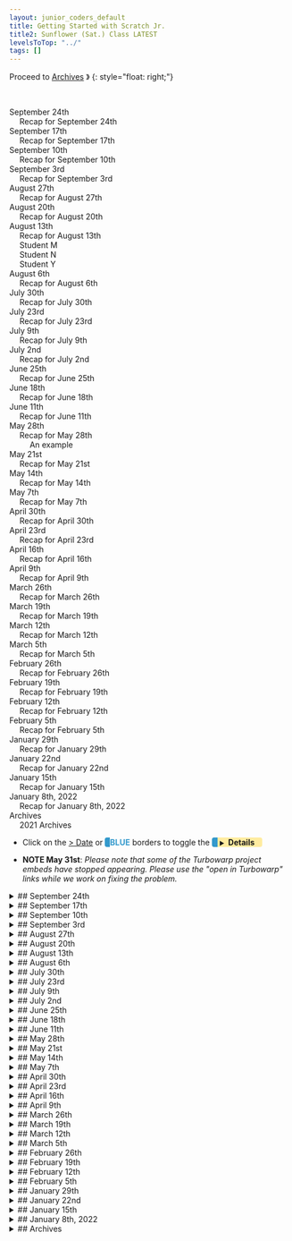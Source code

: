 ```yaml
---
layout: junior_coders_default
title: Getting Started with Scratch Jr.
title2: Sunflower (Sat.) Class LATEST
levelsToTop: "../"
tags: []
---
```


Proceed to [Archives](./SunflowerClassNotes-Archives2021.html) 》 
{: style="float: right;"}

<br clear="both">

<div id="toc">

<!-- TOC -->

* [September 24th](#september-24th)
  * [Recap for September 24th](#recap-for-september-24th)
* [September 17th](#september-17th)
  * [Recap for September 17th](#recap-for-september-17th)
* [September 10th](#september-10th)
  * [Recap for September 10th](#recap-for-september-10th)
* [September 3rd](#september-3rd)
  * [Recap for September 3rd](#recap-for-september-3rd)
* [August 27th](#august-27th)
  * [Recap for August 27th](#recap-for-august-27th)
* [August 20th](#august-20th)
  * [Recap for August 20th](#recap-for-august-20th)
* [August 13th](#august-13th)
  * [Recap for August 13th](#recap-for-august-13th)
  * [Student M](#student-m)
  * [Student N](#student-n)
  * [Student Y](#student-y)
* [August 6th](#august-6th)
  * [Recap for August 6th](#recap-for-august-6th)
* [July 30th](#july-30th)
  * [Recap for July 30th](#recap-for-july-30th)
* [July 23rd](#july-23rd)
  * [Recap for July 23rd](#recap-for-july-23rd)
* [July 9th](#july-9th)
  * [Recap for  July 9th](#recap-for--july-9th)
* [July 2nd](#july-2nd)
  * [Recap for July 2nd](#recap-for-july-2nd)
* [June 25th](#june-25th)
  * [Recap for June 25th](#recap-for-june-25th)
* [June 18th](#june-18th)
  * [Recap for June 18th](#recap-for-june-18th)
* [June 11th](#june-11th)
  * [Recap for June 11th](#recap-for-june-11th)
* [May 28th](#may-28th)
  * [Recap for May 28th](#recap-for-may-28th)
    * [An example](#an-example)
* [May 21st](#may-21st)
  * [Recap for May 21st](#recap-for-may-21st)
* [May 14th](#may-14th)
  * [Recap for May 14th](#recap-for-may-14th)
* [May 7th](#may-7th)
  * [Recap for May 7th](#recap-for-may-7th)
* [April 30th](#april-30th)
  * [Recap for April 30th](#recap-for-april-30th)
* [April 23rd](#april-23rd)
  * [Recap for April 23rd](#recap-for-april-23rd)
* [April 16th](#april-16th)
  * [Recap for April 16th](#recap-for-april-16th)
* [April 9th](#april-9th)
  * [Recap for April 9th](#recap-for-april-9th)
* [March 26th](#march-26th)
  * [Recap for March 26th](#recap-for-march-26th)
* [March 19th](#march-19th)
  * [Recap for March 19th](#recap-for-march-19th)
* [March 12th](#march-12th)
  * [Recap for March 12th](#recap-for-march-12th)
* [March 5th](#march-5th)
  * [Recap for March 5th](#recap-for-march-5th)
* [February 26th](#february-26th)
  * [Recap for February 26th](#recap-for-february-26th)
* [February 19th](#february-19th)
  * [Recap for February 19th](#recap-for-february-19th)
* [February 12th](#february-12th)
  * [Recap for February 12th](#recap-for-february-12th)
* [February 5th](#february-5th)
  * [Recap for February 5th](#recap-for-february-5th)
* [January 29th](#january-29th)
  * [Recap for January 29th](#recap-for-january-29th)
* [January 22nd](#january-22nd)
  * [Recap for January 22nd](#recap-for-january-22nd)
* [January 15th](#january-15th)
  * [Recap for January 15th](#recap-for-january-15th)
* [January 8th, 2022](#january-8th-2022)
  * [Recap for January 8th, 2022](#recap-for-january-8th-2022)
* [Archives](#archives)
  * [2021 Archives](#2021-archives)

<!-- /TOC -->

</div>



-   Click on the [> Date]() or <span style="color: #3399cc;  border-left: 9px solid #3399cc!important;border-radius: 4px 4px; font-weight: bold">BLUE</span> borders to toggle the <span style="background-color:#ffeca0; border-left: 10px solid #3399cc !important;border-radius: 4px 4px;"><b> &nbsp;<span style="font-size: 70%">▶︎</span>&nbsp;&nbsp;Details&nbsp;&nbsp;&nbsp;&nbsp;</b></span>

* **NOTE May 31st**: *Please note that some of the Turbowarp project embeds have stopped appearing. Please use the "open in Turbowarp" links while we work on fixing the problem.*


<details markdown=1>
<summary markdown=1>## September 24th
</summary>

## September 24th

### Recap for September 24th

Student M added a game over screen to his project following my example. 

{% include zakviewer.html Name="2022-09-24 Earth (revised student version) " ID="https://scratch.mit.edu/projects/736285807/" caption="He added a heart and start to the end screen, and added template code to make it play the gif at the end." %}


Student T added more to a venus fly trap project.  I showed him how to draw triangles and rotate them to make arrows pointing in different directions. He also played around using the fill tool in different shapes. I gave him a stylus to use which he found useful instead of his finger.



</details>


<details markdown=1>
<summary markdown=1>## September 17th
</summary>

## September 17th

### Recap for September 17th

Today was the deadline for finishing the Showcase Posters. The Showcase is intended as a way to recognize and celebrate the hard work the kids have been putting in over the past few months, and especially recently. 

今日はショーケースポスターの仕上げの締め切りでした。ショーケースは、子供たちが過去数ヶ月、特に最近に費やしてきた努力を認識し、祝う方法として意図されています。

The Posters are a way to help make that tangible, but it can't convey the full extent of the kids' work. The Posters are also a way for kids reflect on and understand their coding, but incidentally also gave us a change to support their English writing. For some kids this was mostly a matter of helping them with spelling, but some kids needed more extensive support with grammar, vocabulary and sentence structure. This was a bit new for them, and it took a while for some to get used to it. We tried to set individual goals appropriate to their level and motivation, and help kids that needed it to overcome a lack of confidence and ease with writing. We modified the expectations to match individual aptitudes, so, for example, some did more drawing, and others did more writing.

ポスターはそれを目に見えるものにするのに役立つ方法ですが、子供たちの仕事の全範囲を伝えることはできません。ポスターは、子供たちがコーディングを熟考し、理解する方法でもありますが、偶然にも、英語のライティングをサポートするための変更も与えてくれました。一部の子供たちにとって、これは主にスペルで彼らを助けることの問題でしたが、何人かの子供たちは文法、語彙、そして文の構造でより広範なサポートを必要としました。これは彼らにとって少し新しいことであり、慣れるまでにしばらく時間がかかりました。私たちは、彼らのレベルとモチベーションに適した個々の目標を設定し、それを必要とする子供たちが自信の欠如と書くことの容易さを克服するのを助けようとしました。個人の適性に合わせて期待値を修正したので、例えば、もっと絵を描いた人もいれば、もっと書く人もいました。

In their own way, each child made progress. By combining art, language, and other "modalities", this activity remained accessible at all levels and aptitudes. Some students showed great creativity and expressiveness in their results, and I am sure this was a valuable of making coding a more vivid and sensory experience for them. Others have less of an artistic inclination, but I think this was still a valuable exercise for them.

それぞれの子供がそれぞれの方法で進歩を遂げました。芸術、言語、その他の「モダリティ」を組み合わせることで、この活動はあらゆるレベルと適性でアクセス可能なままでした。何人かの学生は彼らの結果に素晴らしい創造性と表現力を示しました、そして、私はこれが彼らにとってコーディングをより鮮やかで感覚的な経験にするために貴重だったと確信しています。他の人は芸術的な傾向があまりありませんが、これはまだ彼らにとって貴重な練習だったと思います。

The final results will be available for view at our Showcase, which for our class is October 1st. Parents are invited to come sny time during the 2nd hour of class, **after 4:30PM**. We look forward to seeing you.

最終結果は、私たちのクラスが10月1日であるショーケースで見ることができます。両親は、クラスの2時間目にsny時間に来るように招待されています、皆様のご来場をお待ちしております。


</details>

<details markdown=1>
<summary markdown=1>## September 10th
</summary>

## September 10th

### Recap for September 10th

Student Y worked on final modification to his loop de loop project. He added the new loop costumes to the platform list, and began adjust the other costumes to fit in. 


```
add [ 1 ] to [costume list for all level v] // a straight platform 
add [ 21 ] to [costume list for all level v] // your new loop  
add [ 1 ] to [costume list for all level v]  //another straight platform

We also added this code:
if <(costume [name v]) = [My loop start]> then
    set [brightness v] effect to (-20)::looks
    go to [back v] layer
end

```
{: .msb}


Student N's final game modification was to make the game replay at game over. 

First he used a single green flag broadcast a master message:

```
when @greenFlag clicked
broadcast [Master v]
show
```
{: .msb} 


Then in each game he converted
```
when @greenFlag clicked
...
```
{: .msb} 


to
```
when I receive [Master v]
...
```
{: .msb} 


Then, the key point today was to understand where the code should go in the receive game over stack. We stop the other scripts, and change the backdrop to the Game over screen, wait for the mouse down, and restart the game. We also had to 

```
when I receive [GAME OVER v]
stop [other scripts in sprite v]
next backdrop
wait until <mouse down?>
broadcast [start v]


```
{: .msb} 


Student M created a game intro. He also did some careful fine tuning with the editor of the the earth costumes to remove gaps and make the border go to the edge.

Game intro and fixing position of costume and copying to add border

* ScratchJr.
: The ScratchJr. students finished working on the their Plant projects. They also started making their Showcase posters.

Student C focused on using taps, next screen and timer blocks to make a project comparing how one plant grows in the shade with 2 others that grow in sunlight.

Student T made a similar plant project, but discovered that he could loop the screens so the game continues indefinitely. He also used tap blocks to control the change between screens.

</details>


<details markdown=1>
<summary markdown=1>## September 3rd
</summary>

## September 3rd

### Recap for September 3rd

Today Students Y and N worked on drawing loops for the Sonic Scroller project. The goal was to teach them the template so they can change it for their project.

I walked them through [the directions](https://digitalgardenforjrcoders.netlify.app/prep-notes/showcase/making-a-loop-de-loop-project/) for these costumes:

![Base for Loop De Loop](https://i.imgur.com/XOCMGUC.png){: style="width:45%!important" .jsgif }![](https://i.imgur.com/199xT9m.png){: style="width:45%!important" .jsgif }![Loop Start](https://i.imgur.com/IGxRDRU.png){: style="width:45%!important" .jsgif }

Then I gave them the challenge to make these by themselves: 
![Antiloop Return](https://i.imgur.com/zP2NbbN.png){: style="width:45%!important" .jsgif }![](https://i.imgur.com/2y0ilLK.png){: style="width:45%!important" .jsgif }

This will prepare them for next week. They will create many platforms and other objects for their project. They will use the code to arrange the loops and platforms to make the various levels of their project, as well as adding other game elements.

Student M continued carefully following the directions in his template and by break time he had finished the first stage of his game. 

In the last part of class student created project summaries for the Coding Showcase on September 24th.

We welcomed two new students to our class. Student C and T worked on a ScratchJr. project based on the theme of the day: Plants. Student T worked mostly in the editor creating interesting plants, while student C began animating the project with various blocks. They also played a couple of fun rounds of hangman and were given instructions for their part of the Coding Showcase.



</details>

<details markdown=1>
<summary markdown=1>## August 27th
</summary>

## August 27th

### Recap for August 27th

Today we began with an overview of the upcoming Fall Showcase. (more information about this will be sent to parents soon.) I went over the various elements they will be prepared to talk about, such as giving an introduction, explaining the game operations, and so on.


Students Y and N worked throught a Scrolling Platformer tutorial that I had prepared. They were given the option to do an easier project, but they are very commited to doing this project.


{% include zakviewer.html Name="2022 Scrolling Platformer on Scratch" ID="https://scratch.mit.edu/projects/723944825/" caption="This is actually just the first part of the scroller, but they were very diligent and made it almost the end. Very impressive work." %}

Student N continues to work on his earth project, also working from a template. He has also become increasingly diligent recently, and made a serious effort here. 

{% include zakviewer.html Name="2022-08-27 Earth" ID="https://scratch.mit.edu/projects/725616067/" caption="He did a lot of coding this week and is almost done with the first draft of the button 1 code. Excellent work." %}



</details>

<details markdown=1>
<summary markdown=1>## August 20th
</summary>

## August 20th

### Recap for August 20th

We began today by some planning for the September Showcase. I gave the kids an overview of the event, and we went over a worksheet they can use to prepare for the event. We talked about which project kids would demonstrate in the showcase. 

{% include zakviewer.html Name="2022-08-21 Untitled-243 on Scratch" ID="https://scratch.mit.edu/projects/723382654/" caption="Student Y decided he wanted to make a Sonic the Hedgehog Platformer, with a loop de loop. This is an ambitious project, but luckily I have a template for it that he can modify. " %}

{% include imgur.html title="" ID="https://i.imgur.com/HE1NFDS.jpg" caption="During the rest of class he made a storyboard, and chose the primary characters." width="" height="" spacer="" %}

{% include zakviewer.html Name="2022-08-20 Flappy Abu" ID="https://scratch.mit.edu/projects/712848541/" caption="Student N's project will be his recently completed Flappy Abu. He made some small fixes to it, including adding a game over screen. " %}

{% include zakviewer.html Name="2022-08-21 Abu Run on Scratch" ID="https://scratch.mit.edu/projects/723388953/" caption="He decided he also wanted to make a Sonic Platformer, Abu Run, and I showed him a template we would use for it. He started making his first sprite for it." %}

{% include zakviewer.html Name="2022-08-20 Earth" ID="https://scratch.mit.edu/projects/718111243/" caption="Student M continued working on his Earth project. We created the Tester sprite that measures how much of each quadrant has been covered and he began putting in the code for it. We also did some renaming of costumes to make them consistent with the template." %}


</details>

<details markdown=1>
<summary markdown=1>## August 13th
</summary>

## August 13th

### Recap for August 13th

### Student M
Following code I suggested to him, Student M worked hard on creating his Earth Project. Though he may not understand all of the code, having him put the code in himself familiarizes him with the blocks and GUI, and his understanding is growing.



* He added broadcast and waits for:
  * initialize 
  * get initialize values
  * show initial game screen
  * start game


```
when @greenFlag clicked
broadcast [initialize v] and wait
broadcast [get initial values v] and wait
broadcast [show initial game screen v] and wait
broadcast [start game v] and wait
```
{: .msb} 

* He created a new draw routine. This replaces the old one because using if mouse down is better than if not mouse down. We also made it draw only on left part of screen

```
when I receive [start game v]
set pen size to (10)
forever
    if <(CURRENT BUTTON) = [1]> then
        if <<mouse down?> and <(mouse x) < [120]>> then
            go to [mouse-pointer v]
            pen down
            repeat until <not <<mouse down?> and <(mouse x) < [120]>>>
                go to [mouse-pointer v]
            end
            pen up
        end
    end
end
```
{: .msb} 




* Lastly, we initialized the variables that will store how much drawing has been done in each quadrant of the screen. 

```
when I receive [initialize v]
hide variable [CURRENT BUTTON v]
set [CURRENT BUTTON v] to [0]
set [DRAWN v] to [0]
set [QUAD1 v] to [0]
set [QUAD1 FULL v] to [0]
set [QUAD2 v] to [0]
set [QUAD2 FULL v] to [0]
set [QUAD3 v] to [0]
set [QUAD3 FULL v] to [0]
set [QUAD4 v] to [0]
set [QUAD4 FULL v] to [0]
set [RESULT v] to [0]
```
{: .msb} 

{% include zakviewer.html Name="2022-08-13 Earth" ID="https://scratch.mit.edu/projects/718111243/" caption="" %}


### Student N




{% include zakviewer.html Name="2022-08-13 Flappy Abu with instructions" ID="https://scratch.mit.edu/projects/712848541/" caption="Student N finished adding code for his pipes. Now they disappear when we reach the end of the screen. He also added a game over routine." %}

### Student Y

{% include zakviewer.html Name="2022-08-13 Untitled-239" ID="https://scratch.mit.edu/projects/719819087/" caption="
Student Y was stuck because his bullets wouldn't stop when he stoppped pressing the space bar. We fixed it by adding a wait until not space key pressed, and it worked like a charm. He spend the rest of class looking for and creating characters to add for his project.

```
when [space v] key pressed
create clone of [myself v]
wait until <not <key [space v] pressed?>>
broadcast [delete clone v]

when I receive [delete clone v]
delete this clone
```
{: .msb}

<span>" %}


</details>

<details markdown=1>
<summary markdown=1>## August 6th
</summary>

## August 6th

### Recap for August 6th

Student M and I did futher troubleshooting of his Showcase Earth project. 

{% include imgur.html title="" ID="https://i.imgur.com/aNNDuyr.png" caption="His main task today was to break up the earth sprite into sections. I showed him a trick involving covering the earth costume earth in squares (the purple costume) and selectively deleting one part at a time, then using a bitmap fill to erase the squares, leaving only the chosen section behind." width="" height="" spacer="" %}

Student Y started a new potential showcase project. He made a storyboard and we talked about some of the details. He began coding and I showed him how to make the bullets go to the end of the gun and fire in the right direction. 

{% include imgur.html title="" ID="https://i.imgur.com/gsLfkOX.png" caption="This involved learning about rotation styles as well using some go to, sensing, and movement blocks to get them pointing in the right direction." width="" height="" spacer="" %}

</details>

<details markdown=1>
<summary markdown=1>## July 30th
</summary>

## July 30th

### Recap for July 30th

{% include zakviewer.html Name="2022 8 2 Untitled-55 on Scratch" ID="https://scratch.mit.edu/projects/718111243/" caption="Student M and I discussed his project for the Fall Showcase and he came up with an idea about destroying the Earth with various tools. He then coded a mockup, where you can 'slice' the Earth by pressing the mouse down and dragging across the earth. He worked hard and for him this was a good introduction to using the pen tool." %}




</details>


<details markdown=1>
<summary markdown=1>## July 23rd
</summary>

## July 23rd 

### Recap for July 23rd


{% include zakviewer.html Name="2022-07-27 Untitled-139 on Scratch" ID="https://scratch.mit.edu/projects/592280068/" caption="Student Y began making project about going to school have haiving to. Cleverly he also added a timer that is triggered my 5 seconds increments the timer." %}


{% include zakviewer.html Name="2022-07-27 Untitled-54 on Scratch" ID="https://scratch.mit.edu/projects/716423763/" caption="Student M began working on a Demon Slayer themed fighting game. He imported and drew some characters and we talked about how the game would work." %}


{% include zakviewer.html Name="2022-07-27 2022 07 09 Flappy Abu with instructions on Scratch" ID="https://scratch.mit.edu/projects/712848541/" caption="Student N made the moving pipes for his Flappy Abu project based on the template code I gave him. He invented some clever pipes for the project.  " %}

{% include zakviewer.html Name="2022-07-27 Untitled-117 on Scratch" ID="https://scratch.mit.edu/projects/716424622/" caption="Student N also played around with Motion and Looks blocks to make this cute project." %}




</details>




<details markdown=1>
<summary markdown=1>## July 9th
</summary>

## July 9th

### Recap for  July 9th


Today students worked on their individual projects.

Templates
  : After designing their projects last week, this week I gave them text templates to follow. These templates consist of instructions for coding their project, such as: 

```
when I receive [start v]
wait (1) seconds
repeat (10)
    change size by (-9)
end
```

which they read and convert into code:

```
when I receive [start v]
wait (1) seconds
repeat (10)
    change size by (-9)
end
```
{: .msb}

After some trial and error the kids this week demonstrated that they are beginning to understand this process and are becoming familiar with the various blocks and their locations, even if they don't fully understand how to use them. As the project is further developed though they will begin to understand what the actual function of each block is. 

Demos
  : The projects are still being finished, but below are samples of the end goal. Student N and A are making essentially the same game, Flappy Bird type games. Their templates are almost identical. Today they coded the up and down movement of their main character, but there are some mistakes we need to fix. Student M is making a "Cannonball" project.

* Student N
{% include zakviewer.html Name="2022 07 09 Student N Flappy Abu" ID="https://scratch.mit.edu/projects/712796107/" caption="In Student N's case the main character is falling as objects come to him from the right." %}

* Student Y 
{% include zakviewer.html Name="2022 7 10 rocket with directions" ID="https://scratch.mit.edu/projects/712848890/" caption="Student A is controlling his ship to shoot at objects coming from the left. " %}

* Student M
{% include zakviewer.html Name="2022 7 10 Cannon" ID="https://scratch.mit.edu/projects/712860478/" caption="Today Student M coded 'markers' that come out of the cannon, showing the path of the cannonball." %}





</details>




<details markdown=1>
<summary markdown=1>## July 2nd
</summary>

## July 2nd

### Recap for July 2nd


  
{% include zakviewer.html Name="2022-07-04 Scratch Project on Scratch" ID="https://scratch.mit.edu/projects/711043289/" caption="Student M wanted to make a Cannonball remix. and he started to make characters for it. Chose some kimetsu no yaiba characters and removed the background using pixlr. We imported a gif of a 'special technique' for the character to use. To go to the next step, I walked him through the steps of making a storyboard." %}

{% include imgur.html title="" ID="https://i.imgur.com/aGvWbbD.png" caption="I showed him how to create animation using repeat and next costume. " width="" height="" spacer="" %}


{% include zakviewer.html Name="2022-07-02 Flappy Abu" ID="https://scratch.mit.edu/projects/706813485/" caption="Student N started to make a flappy Abu project. He started to write a storyboard for it and we discussed how the project would behave." %}

{% include zakviewer.html Name="2022-07-04 Untitled-112 on Scratch" ID="https://scratch.mit.edu/projects/711035320/" caption="This is a part of another project He and Student Y both started. I also helped him center his costume so the rotation would work on this project. (press right arrow)" %}

{% include zakviewer.html Name="2022-07-04 Untitled-227 on Scratch" ID="https://scratch.mit.edu/projects/711034916/" caption="This is student Y's version." %}

Student Y made a storyboard for his game

{% include zakviewer.html Name="2022-07-04 rocket on Scratch" ID="https://scratch.mit.edu/projects/694288327/" caption="Student Y made the beginnings of a space shooter game. We also made a storyboard for it." %}


{% include imgur.html title="" ID="https://i.imgur.com/zHedVvG.jpg"  caption="" width="" height="" spacer="" %}

{% include imgur.html title="" ID="https://i.imgur.com/hOPrLO2.jpg" caption="" width="" height="" spacer="" %}

{% include imgur.html title="" ID="https://i.imgur.com/mtlUTND.jpg" caption="" width="" height="" spacer="" %}




</details>





<details markdown=1>
<summary markdown=1>## June 25th
</summary>

## June 25th

### Recap for June 25th


{% include zakviewer.html Name="2022 06 25 Student Y fighting game" ID="https://scratch.mit.edu/projects/709947473/" caption=" Student Y made quite a bit of progress in his fighting game this week. He learned how to use the 'key pressed - key pressed' trick to make characters move:

```
change y by ((10) * (<key [up arrow v] pressed?> - <key [down arrow v] pressed?>))
```
{: .msb} 



We also added a simple form of gravity.

```
if <touching [g v]?> then
    switch costume to [costume1 v]
    repeat until <not <touching [g v]?>>
        change y by (1)
    end
end
```
{: .msb} 


```
if <touching [g v]?> then
        switch costume to [costume1 v]
    end
    pull up ::custom
end
```
{: .msb} 


He used traditional when left arrow blocks to change the costumes:

```
when [left arrow v] key pressed
switch costume to [costume5 v]

when [up arrow v] key pressed
switch costume to [costume2 v]

when [down arrow v] key pressed
switch costume to [costume3 v]

when [right arrow v] key pressed
switch costume to [costume4 v]
```
{: .msb} 


<span>" %}
 

{% include zakviewer.html Name="2022-06-29 Untitled-53 on Scratch" ID="https://scratch.mit.edu/projects/708984622/" caption="Student M struggled to come up with a project idea, but in the end settled for modifying an FNF style music game. Hopefully he will continue it next week." %}

 {% include zakviewer.html Name="2022-06-25 Student N Fighting" ID="https://scratch.mit.edu/projects/706614788/" caption="Student N Continued work on his fighting game. He continues to demonstrate mastery of using broadcasts to initiate actions and even chaining broadasts. Interestingly he made one character speak by using the costumes instead of a say block. This allows for more artistic effects." %}
 
 
</details>


<details markdown=1>
<summary markdown=1>## June 18th
</summary>

## June 18th

### Recap for June 18th

The students came in very excited today discussing a new idea for an adventure project. It took on many forms.

{% include zakviewer.html Name="2022 6 18 Student N Super Animals Demo on Scratch" ID="https://scratch.mit.edu/projects/706788481/" caption="Studnet N's version is called 'Super Animals Demo'. One area he needed helped with was making the play button flash. After adding waits he spend some time adjusting it to look just right. " %}

{% include zakviewer.html Name="2022-06-18 Student Y" ID="https://scratch.mit.edu/projects/639424698/" caption="StudentY's challenge was making his superhero fly. He added when arrow clicked blocks, but then he found that the costume changed in size in each direction. This was because his sprites were different sizes. I showed him how to resize a sprite: we set up a hit box exactly the size of the superhero's body, and then we used onion-skinning and the alt key to resize each costume so it fit inside the hitbox." %}

{% include zakviewer.html Name="2022-06-17 Student M " ID="https://scratch.mit.edu/projects/706614887/" caption="Student M worked on making the background change when the play key was pressed using the switch backdrop block." %}

{% include zakviewer.html Name="2022-06-19 Untitled-51 on Scratch" ID="https://scratch.mit.edu/projects/706630382/" caption="He also worked on what I believe will be his title screen." %}


Student S finished her Mother-Daughter story. She became very good at using the wait block to make events happen at the right time, and also at using the grid to control how far characters move and also and setting up the block sequence so that actions take place in the right order.


</details>


<details markdown=1>
<summary markdown=1>## June 11th
</summary>

## June 11th

### Recap for June 11th

Student Y and N made a Find the Mistakes project toghether. They made the basic project by themselves, including the play button and creating and showing the basic images. 


{% include zakviewer.html Name="2022-06-12 Untitled-221" ID="https://scratch.mit.edu/projects/703961218/" caption="He I showed him how to make separate sprites for the mistakes to detect the clicks. He added text-to-speech effects." %}

{% include zakviewer.html Name="2022-06-12 Untitled-106 on Scratch" ID="https://scratch.mit.edu/projects/703961339/" caption="He also included text to speech." %}



Student M said he was feeling tired and mostly played games and worked a little on some old projects of his, though I am not sure which.


</details>



<details markdown=1>
<summary markdown=1>## May 28th
</summary>

## May 28th



### Recap for May 28th

Today students continued their projects from last week. Again I provided a template for the kids to follow. One goal was for them to be able to translate the description of the block into the actual block, for example:

* creating the variables (of the right type, for all sprites or this sprite only) when these don't exist
* using operators to create complex conditionals like `< < (variable) > (0) > or < (variable) < (0) > >`{: .msb} for if, repeat, and wait until blocks
* creating and calling custom blocks

Using a template allows me to give them a basic familiarity with the form and implemetation of different blocks even as they have yet to fully understand their function.

#### An example

```
when I start as a clone
code: [custom: choose, show order and time]::custom
 choose, show order and time::custom
code: [glide 2 secs to 0 50]::custom
glide (2) secs to x: (0) y: (50)
code: [custom: start clock]::custom
 start clock::custom
code: [wait until < < {CLOCK} < 0> or <{order filled} > 0 > >]::custom
wait until <<(CLOCK) < [0]> or <(order filled) > [0]>>
code:  [custom:  either time's up or order flled go home]::custom
  either time's up or order flled go home::custom
code:  [set {ORDER FINISHED} to 1]::custom
set [ORDER FINISHED v] to [1]
code:  [delete this clone]::custom
delete this clone
```
{: .msb}

{% include zakviewer.html Name="Student N Restaurant Game 2022 05 28 on Scratch" ID="https://scratch.mit.edu/projects/690420508/" caption="" %}

{% include zakviewer.html Name="Student Y Restaurant game 2022 05 28" ID="https://scratch.mit.edu/projects/697770006/" caption="" %}

{% include zakviewer.html Name="Student M Minecraft Clicker" ID="https://scratch.mit.edu/projects/686601606/" caption="" %}

</details>



<details markdown=1>
<summary markdown=1>## May 21st
</summary>

## May 21st

### Recap for May 21st

Today kids did a great job and made lots of progress, especially in perseverance when faced with challenges or failed attempts. The goal at this point is more to give them basic familiarity with a range of blocks and concepts and finding and setting up blocks, even if they are not fully grasping every concept. They are mostly still following my lead.  That said, they have been moving more quickly lately and are gaining comfort and ease with the scratch user interface. 

Today I showed the students how to resize their costumes. One concept for them to grasp was that dragging a corner/side changes the size keeping the opposite corner/side fixed. Using the alt key keeps the center fixed. I also gave them a first taste of creating and working with lists, and about the difference between for this sprite only and for all sprites for variables and lists.


{% include zakviewer.html Name="2022-05-21 Student N" ID="https://scratch.mit.edu/projects/690420508/" caption="Student N was able to reach the stage where his menu items (apple, cake, etc.) appear on the counter." %}

{% include zakviewer.html Name="2022-05-21 Student Y" ID="https://scratch.mit.edu/projects/686601452/" caption="Student Y still needs to fill his lists for the project to work." %}


{% include imgur.html title="" ID="https://i.imgur.com/dREL1eR.png" caption="With Student M I gave him a brief description of each block (red), and he filled it in. This method worked well with him, and he was relatively diligent in making progress." width="" height="" spacer="" %}


{% include zakviewer.html Name="2022-05-21 Minecraft Clicker" ID="https://scratch.mit.edu/projects/686601606/" caption="Today he mostly added variables that will be used later." %}

</details>


<details markdown=1>
<summary markdown=1>## May 14th
</summary>

## May 14th

### Recap for May 14th




{% include imgur.html title="" ID="https://i.imgur.com/9xBdEHB.png" caption="Students Y and N began work on a restaurant project. They initialized the project, added a list with a menu of the possible orders, and began working on making the customer come out. They stayed focused and soon they will have an initial working project." width="" height="" spacer="" %}


{% include zakviewer.html Name="2022-05-14 Student Y" ID="https://scratch.mit.edu/projects/686601452/" caption="" %}

{% include zakviewer.html Name="2022-05-14 Student N" ID="https://scratch.mit.edu/projects/690420508/" caption="" %}


{% include imgur.html title="" ID="https://i.imgur.com/hhDt4Ny.png" caption="Using a pick random block, Student M made a different minecraft block appear each time we start the project. " width="" height="" spacer="" %}



{% include zakviewer.html Name="2022-05-14 Untitled-48 on Scratch" ID="https://scratch.mit.edu/projects/686601606/" caption="This will be the start of a Minecraft Clicker game." %}

</details>

<details markdown=1>
<summary markdown=1>## May 7th
</summary>

## May 7th

### Recap for May 7th

Today was a fun day. First it was new project day, and each kid came up with their own next project ideas, starting with storyboards. Then the kids were in a playful mood, so we played some blindfold games that teach coding concepts about sending messages, program logic, and sensing.

{% include zakviewer.html Name="2022-05-07 Ghost catch" ID="https://scratch.mit.edu/projects/654714163/" caption="Student N finished this project last week, but today he shared the project, and wrote instructions and project notes for it. This represents the final steps of project completion, and he did a great job with this project. He is really beginning to grasp the full picture. He also began working on his next project, but he has not shared the details with me." %}


{% include imgur.html title="Mincraft Clicker" ID="https://i.imgur.com/wgu5Rk2.jpg" caption="Student M is working on a minecraft clicker.In this game, various blocks appear and the player must click them using various tools." width="" height="" spacer="" %}

{% include zakviewer.html Name="2022-05-07 Untitled-48" ID="https://scratch.mit.edu/projects/686601606/" caption="He began coding by getting images from the internet, converting webp to jpg files, and initialize them to start at the right size and position. A lot of work and great progress!" %}

{% include imgur.html title="" ID="https://i.imgur.com/vhZH79U.jpg" caption="Student Y has a detailed storyboard, including opening screen (top left), choosing a section (middle), and game play areas (bottom)." width="" height="" spacer="" %}


{% include zakviewer.html Name="2022-05-07 Student Y" ID="https://scratch.mit.edu/projects/686601452/" caption="He began his project by getting characters from the internet as well as drawing his own." %}


</details>


<details markdown=1>
<summary markdown=1>## April 30th
</summary>

## April 30th

### Recap for April 30th


{% include zakviewer.html Name="2022-05-01 Demon Clones" ID="https://scratch.mit.edu/projects/666234366/" caption="Student M finished the last steps to converting his project to using clones. " %}

{% include imgur.html title="" ID="https://i.imgur.com/D7cnKBN.png" caption=" I showed him the code for the top 5 clones, and then I challenged him to make the bottom 4. He needed help understanding how to use the go to block, and we talked about how to figure out the x and y values based onn values we know." width="" height="" spacer="" %}

{% include imgur.html title="" ID="https://i.imgur.com/86TKzM1.png" caption="We still had the old blocks showing, though" width="" height="" spacer="" %}

{% include imgur.html title="" ID="https://i.imgur.com/CiYmCgB.png" caption="So, lastly, we hid the old blocks so they didn't show." width="" height="" spacer="" %}




</details>


<details markdown=1>
<summary markdown=1>## April 23rd
</summary>

## April 23rd

### Recap for April 23rd

{% include zakviewer.html Name="2022 4 24 Ghost Catch" ID="https://scratch.mit.edu/projects/654714163/" caption="Student N added another ghost to his Ghost Catch project. He duplicated the ghost and then after a little troubleshooting we figured out he needed too change some of the names of the messages to avoid duplication. He completed his quarterly evaluation." %}

{% include zakviewer.html Name="Explosion" ID="https://scratch.mit.edu/projects/679551875/" caption="Student Y  made tentative drafts of several project ideas, but eventually settled on creating an original animation with several characters and an exploding bomb. " %}

Student N decided to explore minecraft today, and said he would return to his main project next week.

{% include zakviewer.html Name="simple 3D shooter remix remix" ID="https://scratch.mit.edu/projects/679545242/" caption="" %}


</details>



<details markdown=1>
<summary markdown=1>## April 16th
</summary>

## April 16th

### Recap for April 16th

{% include zakviewer.html Name="2022-04-17 Ghost Catch 2022 04 16" ID="https://scratch.mit.edu/projects/676693100/" caption="Student N added a new section to his Ghost Catch Game. He created a pets button and he added a button that makes a random pet appear from behind a door." %}

{% include imgur.html title="" ID="https://i.imgur.com/9uolX6J.png" caption="I showed him how to make the animal fade in with a ghost effect block" width="" height="" spacer="" %}


{% include zakviewer.html Name="2022-04-16 student M Demon Game" ID="https://scratch.mit.edu/projects/676697331/" caption="Student M made a new character appear after the main demon is chosen. " %}

{% include imgur.html title="" ID="https://i.imgur.com/vTWRL1q.png" caption="He used broadcast and receive blocks, and mastered moving the character into various desired position to automatically create the go to and glide blocks he needed. " width="" height="" spacer="" %}


Student Y was unsatisfied with the project he had begun last week. His main task today was to find a project. After considering making a boxing project, then a horse racing project, at the end of class he decided to try making a maze.

{% include imgur.html title="" ID="./../../../junior_coders/Overview/images/DragonMaze.png" caption="I reviewed with him the steps in making a line maze" width="" height="" spacer="" %}

{% include imgur.html title="" ID="https://i.imgur.com/tJykOLL.png" caption="and making a regular maze from a simple line maze." width="" height="" spacer="" %}

Student H said he spent a little time on a project today. He is very eager to make a 3D game, but knows it is difficult. I told him that if he sticks with it and spends a little more project time each week, I will help him make a 3d shooting project. 

</details>


<details markdown=1>
<summary markdown=1>## April 9th
</summary>

## April 9th

### Recap for April 9th


{% include zakviewer.html Name="2022-04-10 student m 3 15 fixed remix copy" ID="https://scratch.mit.edu/projects/673737802/" caption="Student M made some adjustments to his game. He centered all the character costumes to make it easier to control the characters. Then I shared some code with him to use clones to make all the buttons appear. This allowed him to delete useless sprites, and it will be easier to code from now on. " %}

{% include zakviewer.html Name="2022-04-10 bakemon" ID="https://scratch.mit.edu/projects/632523768/" caption="Student Y began working on a Pokemon themed game. I helped him use the paint editor to make changes to his sprites." %}


{% include zakviewer.html Name="2022-04-10 Untitled-103 " ID="https://scratch.mit.edu/projects/654714163/" caption="studen N posed an interesting problem. He wanted to glide to random positions at least 200 away from Abu. But we can't tell how far away the random position is until we move there. How to solve this problem?" %}


{% include imgur.html title="" ID="https://i.imgur.com/AQ5Trpm.png" caption="First we made a ball sprite that finds a new random position that is far away from Abu. This sprite is hidden and can move without us seeing it or the Ghost moving. Once it has found a good position, then the ghost can move there." width="" height="" spacer="" %}

{% include imgur.html title="" ID="https://i.imgur.com/tKI6lhn.png" caption="Thus, in the main game loop (ca), the ghost tells the ball go to a random position far away from Abu, then we glide slowly to this position. Since the ball is hidden, it looks like we are gliding to a random position." width="" height="" spacer="" %}

{% include imgur.html title="" ID="https://i.imgur.com/3rzTR5j.png" caption="Lastly, we added a score and speed control, so the game gets a bit harder as we play." width="" height="" spacer="" %}


</details>



<details markdown=1>
<summary markdown=1>## March 26th
</summary>

## March 26th

### Recap for March 26th

Demons
  : Today I worked closely with student M to upgrade his Demon project. 

{% include imgur.html title="" ID="https://i.imgur.com/KWPTNuZ.png" caption="First I slightly rewrote his code to use the broadcast and wait model." width="" height="" spacer="" %}

{% include imgur.html title="" ID="https://i.imgur.com/MH4Osip.png" caption="Then we made all the Demons disappear once we have selected one. I also showed him how to use a variable to keep the one we clicked showing. " width="" height="" spacer="" %}


{% include imgur.html title="" ID="https://i.imgur.com/NDT7LgH.png" caption="Given his project goals, it turns out he would have to copy any changes into each of his 9 demons. I gave him a choice of slowly collecting his costumes now, to make his future code easier, or keeping things as they are now, but creating difficulties later. " width="" height="" spacer="" %}


{% include imgur.html title="" ID="https://i.imgur.com/2hoYe1g.png" caption="He chose the first and I showed him how to collect his demon costumes into one sprite (Demons), a slightly time consuming process." width="100px" height="" spacer="" %}

{% include zakviewer.html Name="2022-03-26 student m 3 26 fixed" ID="https://scratch.mit.edu/projects/666229325/" caption="" %}

Sunglasses
  : Student H1 worked independently to create a "Chase the Glasses Game". 
  
{% include zakviewer.html Name="2022-03-28 looking for eyeglasses" ID="https://scratch.mit.edu/projects/553913239/" caption="The project uses when arrow clicked blocks to let a funny cat chase a pair of sunglasses.This game showed progress and independent learning compared to his other previous projects. " %}
  
Bowser
  : Student H2 continued working on his Bowser ScratchJr. project. He posed several challenges.

{% include imgur.html title="" ID="https://i.imgur.com/gaBAC3x.png" caption="I helped him make Bowser fall until he hit the platform." width="" height="" spacer="" %}

{% include imgur.html title="" ID="https://i.imgur.com/KcSTS2H.png" caption="We used a bump block to detect the touch, and a stop block to stop the downward motion and turn it into upward motion. " width="" height="" spacer="" %}

In ScratchJr. this is only partly possible, because it only detects it the first time through the loop. In Scratch this can be programmed quite efficiently. He is asking the right kinds of questions to move on to the next level. After that he made Bowser float above a bridge, reusing code from another previous project. 



</details>


<details markdown=1>
<summary markdown=1>## March 19th
</summary>

## March 19th

### Recap for March 19th


{% include zakviewer.html Name="2022-03-21 Untitled-103" ID="https://scratch.mit.edu/projects/654714163/" caption="Student N continued working on his Ghost Catch Game. He made it so that if you click the ghost, his hands go up and music plays." %}

{% include imgur.html title="" ID="https://i.imgur.com/wyNzDIB.png" caption="Today's focus was using conditions, like if distance to abu > 200, or if touching DOT or touching Ghost. His eye lit up when he realized the difference between and and or!" width="" height="" spacer="" %}


{% include zakviewer.html Name="2022-03-21 2022 03 15 BEYBELADE" ID="https://scratch.mit.edu/projects/662923239/" caption="Student Y made great progress on his beyblade  project. He got his four blades, and together we coded the opening screen and the transition to the choose blade screen." %}


{% include zakviewer.html Name="2022-03-21 Smash Bros" ID="https://scratch.mit.edu/projects/658672335/" caption="Student M completed his array of characters for his Smash Brothers Project, and began making the transition to the main screen." %}


</details>





<details markdown=1>
<summary markdown=1>## March 12th
</summary>

## March 12th



### Recap for March 12th
Today I shared with the kids a collaborative project idea made by  the monday group. I showed them the original collaboration steps, and the final product. Then we quickly make our own collaborative project idea. 

At the end of class, I showed them a quick mockup of how the project would look.

{% include zakviewer.html Name="2022-03-12 Collaborative Project" ID="https://scratch.mit.edu/projects/658675972/" caption="" %}


Student Y changed his mind a few times about what project he wanted to make, giving up on the project he storyboard from last week. On the 3rt try he found something he really liked, Blade themed fighter project, and we walked through the storyboard process together. We put labels on the characters, and described the action and I helped him write them as steps in the storyboard. The result is a very detailed description of an interesting project. 


Student N ghost project had changed a bit since he storyboarded it, and while his computer was updating we walked through making a new storyboard, emphasizing adding descriptions to each frame for the action. 

Student M continued working on his storyboarded Ghost Bassters project, mostly gathering characters for it. Also, inspired by the class collaborative project, he made this interesting project.

{% include zakviewer.html Name="2022-03-15 CRAZY" ID="https://scratch.mit.edu/projects/550356223/" caption="" %}

Student H continued pushing the envelope while working on his excellent Mario/Bowser project. His coding challenge was that he came across a rare situation where a bump block only triggers once. This is because technically you should put a red stop block at the end of stacks, but in most cases scratchJr. runs fine without it. In fact, this is the first time I have ever seen it affect a project. 


Today's KID'S FAVORITE:

 {% include zakviewer.html Name="2022-03-13 [GAME] Skiing Panda" ID="https://scratch.mit.edu/projects/655951144" caption="" %} 


</details>

<details markdown=1>
<summary markdown=1>## March 5th
</summary>

## March 5th

### Recap for March 5th

Scratch
  : Today Students worked on their Storyboards. 

{% include niceimage-galleryNoTableweserveGifsNoLink.html folder="/images/2022-03-05-Scratch/" %}

When the storyboards were complete enough they began working on the first frames of their storyboards.


{% include zakviewer.html Name="2022-03-05 Untitled-196" ID="https://scratch.mit.edu/projects/654710710/" caption="Student Y originally made a background with 4 parts, but to make his game work he needed to make individual sprites that will be clicked to start the game." %}


{% include zakviewer.html Name="2022-03-05 Untitled-42" ID="https://scratch.mit.edu/projects/654715137/" caption="Student M began filling out the parts of the first frame of his storyboard." %}

{% include imgur.html title="" ID="https://i.imgur.com/oNPFVfK.png" caption="Student H created a routine that made the ghost go to 3 random position, then try to hit Abu with a purple dot." width="" height="" spacer="" %}

{% include zakviewer.html Name="2022-03-05 Untitled-99" ID="https://scratch.mit.edu/projects/654714163/" caption="He also made a target that followed the mouse." %}

ScratchJr.
  : Student H and I reviewed his homework, the storyboard for his Mario Project. He added some labels to better explain the story.

{% include niceimage-galleryNoTableweserveGifsNoLink.html folder="/images/2022-03-05-ScratchJr/" %}

He began working on the project. I showed him how to change the dimensions of the pistons so they could up and down without showing at the top.Then we used messages to make mario go back when hit by the first piston, but die when hit by the second piston. We tried to hide Mario when he fell, but realized that this would trigger a bump block. ALl in all a great job problem solving and learning about the limitations of SratchJr. 


</details>



<details markdown=1>
<summary markdown=1>## February 26th
</summary>

## February 26th

### Recap for February 26th

Today the class began a new Project Cycle/Contest. We reinforced expectations for class time and looked at the parts of Project Checklist/Storyboard for the Cycle.

{% include zakviewer.html Name="2022-02-27 2022 02 Project Cycle Challenges" ID="https://scratch.mit.edu/projects/650291488/" caption="We reviewed the the full project cycle. First we discussed the Cycle Grading Scheme. Next we see how class time will be structured in the Cycle. This is only a slight modification of our current scheme. We
then reviewed the Project Checklist/Storyboard." %}

We made titles and talked about the goals of our projects. Then we looked at some example [Storyboards](./../lessons/Storyboards.html), and the homework for next week is to think about the storyboard for your project. This is the crucial step and we will work on it slowly next week.

{% include niceimage-galleryNoTableweserveGifsNoLink.html folder="/images/2022-02-26/" %}

Points awarded
  : I began awarding bonus points for their work today. All the students, collectively have to get above 70 for the class to win the contest. 

| Student   |  Pts.  | Part | Reason                                           |
| --------- | ------ | ---- | ------------------------------------------------ |
| Student H |   3    | 1-3  | Nice goals, good goals and writing, and patience |
| Student M |   1    | 1    | Nice Name, title, Drawing                        |
| Student M |   0.5  | 2    | Wrote a lot                                      |
| Student M |   0.5  | 3    | 3 characters with names                          |
| Student M |   1    |      | Participation, Listening, Following Directions   |
| Student N |   1    |      | Participation, Listening, Following Directions   |
| Student N |   1    | 1    | Nice Title                                       |
| Student N |   0.5  | 2    | Good English                                     |
| Student N |   0.5  | 3    | Characters and Objects                           |
| Student Y |   1    |      | Participation, Listening, Following Directions   |
| Student Y |   1    | 1    | Nice Title                                       |
| Student Y |   0.5  | 2    | Clear Goals                                      |
| Student Y |   0.5  | 3    | Interesting Goals                                |



</details>




<details markdown=1>
<summary markdown=1>## February 19th
</summary>

## February 19th

### Recap for February 19th

Some absent kids today, but for those that were here: 


{% include zakviewer.html Name="2022-02-21 looking for eyeglasses" ID="https://scratch.mit.edu/projects/553913239/" caption="Though he spent most of the class playing Scratch games, in the end Student H1 made this simple program that keeps score of how many times you touch the sunglasses. " %}

{% include zakviewer.html Name="2022-02-21 Untitled-39" ID="https://scratch.mit.edu/projects/643238190/" caption="Student M continued his basketball project using glide blocks and various when key pressed blocks (space, up arrow, down arrow, a) to control the baskteball." %}


Student H2 finished the first screen of his BootUp "Naughty wizard project". As an exercise in controllin the position of sprite during a screen transition, I then gave him a new situation for the second screen: Some people are on the beach and the wizard makes it become winter. He was able to complete this on his own and will probably go to a new BootUp project next week.

</details>


<details markdown=1>
<summary markdown=1>## February 12th
</summary>

## February 12th

### Recap for February 12th

Scratch
  : Today I assigned students a new assignment. The goal of the project is for student to demonstrate their creativity, skill, and recent progress in learning Scratch. Projects will be collected and showcased in the class notes. The Guidelines for this project (below) are aimed at developing concentration and focus, coding skills, as well as creativity and originality.

  : After reviewing the guidelines, the students began choosing and designing their projects.

{% include zakviewer.html Name="2022-02-12 Untitled-39 Student M" ID="https://scratch.mit.edu/projects/643238190/" caption="Student M chose a basketball project. In addition to procuring images and editing them to remove the backgrounds, he added code to make the basketball appear when the space key is pressed." %}


{% include zakviewer.html Name="Soccer Student Y" ID="https://scratch.mit.edu/projects/643221453/" caption="Student Y made great progress on a soccer game (not a baseball game, despite the background). He had a clear idea of how he wanted the game to start.  " %}

{% include imgur.html title="" ID="https://i.imgur.com/bNjmORu.png" caption="He made players for both sides, as well as a play button to start the project. " width="" height="" spacer="" %}

{% include imgur.html title="" ID="https://i.imgur.com/oGYwfRy.png" caption="This code makes the teams show up," width="" height="" spacer="" %}

{% include imgur.html title="" ID="https://i.imgur.com/XsxEfrv.png" caption=" and if you click the team, these teams disappear. A very good beginning sequence to a game." width="" height="" spacer="" %}



After the break, the students worked on various individual projects of their choice.

2022 Rubric 1 (Sunflower Class)
  : This is an *informal* set of *goals* for this project. The first rule is the most important as this particular class has difficulty seeing projects through to the end.

0.  - [ ] Once you have chosen a project, you may not change projects.
1.  - [ ] Work on this project from start of class to first break. 
2.  - [ ] Add at least  20 blocks each day.
3.  - [ ] Intro screen with Name of project.
4.  - [ ] Sprites must have meaningful names.  
5.  - [ ] Must broadcast messages. Messages must have meaningful names. You must have one message that goes to more than one sprite. 
6.  - [ ] There must be a score. 
7.  - [ ] You must ALL the blocks given in the [sample project](https://scratch.mit.edu/projects/643205095/). 
8.  - [ ] It must be appropriate.
9.  - [ ] You must work on it alone. It must be your own work. 
10. - [ ] I will give Bonus Points for effort, creativity, and completeness. You must collect a least 100 bonus points. I will take points away for lack of effort.
11. - [ ] I am the final judge.


Scratch Jr. 
  : Student H showed me his homework, wherein he made the player fall into a lake if he loses the game. Very clever. I showed him some video of projects from the Bootup Curriculum, and he began working on making the "Naughty Wizard" project. 

{% include youtubelazy.html Name="" videoID="VT3h4hkXQPk" %}


</details>

<details markdown=1>
<summary markdown=1>## February 5th
</summary>

## February 5th

### Recap for February 5th

{% include zakviewer.html Name="2022-02-05 House Student Y" ID="https://scratch.mit.edu/projects/639406892/" caption="Student Y started a Pokemon project on his own, but for some reason after making this initial screen decided to stop." %}


{% include imgur.html title="" ID="https://i.imgur.com/f7aqXzc.png" caption="Student Y then decided to make a platformer type game. He chose this character from a project called grey, and in the paint tool I taught him how to used the fill tool, and move layers forward and back. He then made costumes for the character in a variety of positions" width="150px;" height="" spacer="" %}


{% include zakviewer.html Name="2022-02-05 Grey Hero Student Y" ID="https://scratch.mit.edu/projects/639424698/" caption=" On his own he made the sprite move up, down, and stand using the up and down arrow and space keys. This is a nice beginning to a project." %}

{% include zakviewer.html Name="2022-02-05 Untitled-99" ID="https://scratch.mit.edu/projects/639406896/" caption="Student N made this Flying ghost project. He created a target, and I showed him how to make the target move with the cursor, and make the ghost disappear when clicked. " %}

{% include imgur.html title="" ID="https://i.imgur.com/nfAJrvn.png" caption="I showed him a simple routine for jumping using 2 repeat loops." width="150px;" height="" spacer="" %}

{% include zakviewer.html Name="2022-02-05 Dancing Dinos" ID="https://scratch.mit.edu/projects/639411610/" caption="In typical music-related style, Student M made this dance video on his own. It's a good beginning but I encouraged him to add more." %}


{% include imgur.html title="" ID="https://i.imgur.com/AOxxt7B.png" caption="It uses this simple dance loop." width="150px;" height="" spacer="" %}

{% include zakviewer.html Name="2022-02-05 Mouse Chase" ID="https://scratch.mit.edu/projects/639429165/" caption="Student H1 seemed mostly focused on playing games, but at the end of class he announced he had made this fun project while I wasn't looking. Good Job!!" %}

Scratch Jr. Minecraft Travel
  : Student H2 worked on a Minecraft inspired Travel Game. This game is an intro to the Pull-up technique used in platformer, where one character is falling, but hits a platform that pushes it back up using message blocks. He also learned the hidden sprite technique for detecting the bumps and causing reactions, such as Win Screens appearing. I also taught him how to take pictures using the camera tool so he could make his favorite Octonauts character the hero. He created a story for when the character dies which is his homework to code. 
</details>



<details markdown=1>
<summary markdown=1>## January 29th
</summary>

## January 29th

### Recap for January 29th

Today several students were out. One spent his time exploring various projects, which the other worked on a Math Quiz.

{% include zakviewer.html Name="2022 01 29 Quiz Game Student N" ID="https://scratch.mit.edu/projects/636268422/" caption="Student N made this original project mostly by himself. This project relies on  using broadcasts, show and hide, and say blocks. Each question answered correctly moves the Cat to the house." %}


</details>




<details markdown=1>
<summary markdown=1>## January 22nd
</summary>

## January 22nd

### Recap for January 22nd

In the first half, Students Y and M were eager to emulate the popular Monster Hunter game in Scratch. This is quite a challenge and they began by looking for characters they could use. Though they made start of it, I think they realized it would be a very difficult challenge but they seemed committed to doing a project together. At the end of class we talked about it together and we will try ot make an easy Minecraft project next time.


{% include zakviewer.html Name="2022-01-22 Untitled-175" ID="https://scratch.mit.edu/projects/632238103/" caption="Student Y chose some characters. I showed him how to remove backgrounds with pixlr, and he made a start/play button.  " %}

{% include zakviewer.html Name="2022-01-22 Untitled-36" ID="https://scratch.mit.edu/projects/625386751/" caption="Student M also made some changes to a spiderman project. Press a or space to see the effect." %}

Miraculous: Tales Of Ladybug & Cat Noir
  : Student K1 began making two projects based on the popular kids' show "Miraculous: Tales Of Ladybug & Cat Noir". She mentioned she wanted to make some kind of transition in the characters, but the idea is not fully developed.


{% include zakviewer.html Name="2022-01-23 Untitled-14" ID="https://scratch.mit.edu/projects/632256662/" caption="" %}

{% include zakviewer.html Name="2022-01-23 Untitled-3-2" ID="https://scratch.mit.edu/projects/581610998/" caption="" %}

Rocket Ship 
  : Student K1 worked on two project today.

{% include zakviewer.html Name="2022-01-23 Untitled-65" ID="https://scratch.mit.edu/projects/628824032/" caption="I showed Student K1 how to make his rocket ship fire a rocket." %}

{% include imgur.html title='' ID='https://i.imgur.com/UwmvyiO.png' caption='We made the rocker, and then used a message block to make the rocket go to the ship and then fly off.' width='' height='' spacer='' %}


{% include zakviewer.html Name="2022-01-23 Untitled-44" ID="https://scratch.mit.edu/projects/617204507/" caption="He also added an animation to his Car/Truck/Minecraft themed project." %}
 

Celestial Bodies
  : Student H worked on an original project on the stages of a day, with a Sun and Moon crossing the sky. He asked an interesting question: Does the moon move at night? This led to an interesting exploration and discussion of how the sun, moon, and earth move in the sky. 


</details>




<details markdown=1>
<summary markdown=1>## January 15th
</summary>

## January 15th

### Recap for January 15th

I also installed Scratch Addons for some of the students. In addition to an improved user interface it provides useful functions like onion-skinning  for animmation that make Scratch easier to use.

Knock Knock 
  : Student N completed this Knock Knock Joke project today.
{% include zakviewer.html Name="2022 1 15 Knock Knock Joke" ID="https://scratch.mit.edu/projects/625373455/" caption="Type 'Who's there?' exactly when prompted." %}


Ninja Run
  : Students Y and M have chosen to make a game based on the game [Ninja Run](https://scratch.mit.edu/projects/625386999/). I created a simplified template for them that would allow them to build the project up module by module. 


{% include imgur.html title="" ID="https://i.imgur.com/p6CUNB0.png" caption="Student Y worked on selecting a main character..." width="" height="" spacer="" %}

{% include imgur.html title="" ID="https://i.imgur.com/FzX4Gyw.png" caption="So did Student M" width="" height="" spacer="" %}

{% include imgur.html title="" ID="https://i.imgur.com/hPYAzzV.png" caption="...and copying the framework code into a new project." width="" height="" spacer="" %}


Falling Snow Game 
  : Student K1 finished her Falling Snow Game.  

{% include zakviewer.html Name="2022-01-15 Untitled-13" ID="https://scratch.mit.edu/projects/625378748/" caption="" %}

{% include imgur.html title="" ID="https://i.imgur.com/4Eow6Gk.png" caption="She had a problem making the paddle detect when it hit the falling objects." width="250px" height="" spacer="" %}

{% include imgur.html title="" ID="https://i.imgur.com/GFipYLA.png" caption="We fixed it by moving the detector to the objects. " width="250px" height="" spacer="" %}


Rocket Game 
  : Student K2 worked on making various simple space themed projects such as this one. He worked mostly on his own, which was progress for him.

{% include zakviewer.html Name="2022-01-15 Rocket game" ID="https://scratch.mit.edu/projects/628822007/" caption="" %}


Breakfast project 
  : Student H finished his breakfast project. In addition to making the action more smooth, he added speech bubbles to help the player know what to do. 

  
<a href="https://lh3.googleusercontent.com/ap8czen_pfuf6ALcR330CP09qOrWvoe6zvp_8DJEoOlbrHAj1Y-pmEcTXliRz26RVK2SfvNj21NcXFuvBE1XWp6NELG-1_3Z1Cz7GAAgA1P241t8RvAW_TysUDeQBNQhnMptFX8SOg=w2400?source=screenshot.guru"> <img src="https://lh3.googleusercontent.com/ap8czen_pfuf6ALcR330CP09qOrWvoe6zvp_8DJEoOlbrHAj1Y-pmEcTXliRz26RVK2SfvNj21NcXFuvBE1XWp6NELG-1_3Z1Cz7GAAgA1P241t8RvAW_TysUDeQBNQhnMptFX8SOg=w600-h315-p-k" /> </a>
</details>



<details markdown=1>
<summary markdown=1>## January 8th, 2022
</summary>

## January 8th, 2022


### Recap for January 8th, 2022


Christmas project
  : Today, the first thing we did was look at comments other scratchers left on our Christmas Projects page. We helped kids read the comments and post a simple reply, such as thank you.

Individual Projects
  : Kids then worked on new projects.


{% include zakviewer.html Name="2022 1 8 Untitled-98" ID="https://scratch.mit.edu/projects/625373455/" caption="Student Y and student N worked on a knock knock joke project and we focused on how to use the ask block. " %}

{% include imgur.html title="" ID="https://i.imgur.com/cQBdM4I.png" caption="The code tests the response to see if it matches 'Who's there?' or 'who's there?'." width="" height="" spacer="" %}



{% include zakviewer.html Name="2022 1 8 Ninja run for teaching" ID="https://scratch.mit.edu/projects/625445737/" caption="Student M did some research to try to find a project that he liked and eventually decided on a project called Ninja run which he began to copy. Student Y decide to imitate him and they are going to continue to work on that for next week. This is the project they will try to make." %}


{% include zakviewer.html Name="2022 1 8 Untitled-13" ID="https://scratch.mit.edu/projects/625378748/" caption="Student K1 started a falling snow project. She created sprites and began coding the falling objects." %}


{% include zakviewer.html Name="2022 1 8 Untitled-12" ID="https://scratch.mit.edu/projects/624020074/" caption="She also made a project about randomly going to new positions.
" %}


Student K2 looked at gifs of minecraft cars and imported and modified them in the paint Editor.

{% include zakviewer.html Name="2022 1 10 Untitled-62" ID="https://scratch.mit.edu/projects/625386184/" caption="" %}

{% include zakviewer.html Name="2022 1 10 Untitled-61" ID="https://scratch.mit.edu/projects/625379666/" caption="" %}

ScratchJr.
  : Student H and I worked on a ScratchJr. Breakfast project and we learned how to control message colors so that we can make the actions all happen in sequence. Then the project got wild with flying milk and rockets!


</details>

<details markdown=1>
<summary markdown=1>## Archives
</summary>


## Archives 

### [2021 Archives](./SunflowerClassNotes-Archives2021.html)

</details>

<!-- <div class="bottomSpacer">

</div> -->
